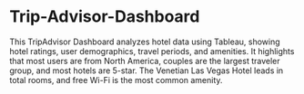 # Trip-Advisor-Dashboard
This TripAdvisor Dashboard analyzes hotel data using Tableau, showing hotel ratings, user demographics, travel periods, and amenities. It highlights that most users are from North America, couples are the largest traveler group, and most hotels are 5-star. The Venetian Las Vegas Hotel leads in total rooms, and free Wi-Fi is the most common amenity.
